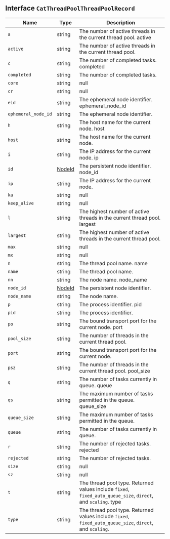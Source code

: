## Interface `CatThreadPoolThreadPoolRecord`

| Name | Type | Description |
| - | - | - |
| `a` | string | The number of active threads in the current thread pool. active |
| `active` | string | The number of active threads in the current thread pool. |
| `c` | string | The number of completed tasks. completed |
| `completed` | string | The number of completed tasks. |
| `core` | string | null | The core number of active threads allowed in a scaling thread pool. |
| `cr` | string | null | The core number of active threads allowed in a scaling thread pool. core |
| `eid` | string | The ephemeral node identifier. ephemeral_node_id |
| `ephemeral_node_id` | string | The ephemeral node identifier. |
| `h` | string | The host name for the current node. host |
| `host` | string | The host name for the current node. |
| `i` | string | The IP address for the current node. ip |
| `id` | [NodeId](./NodeId.md) | The persistent node identifier. node_id |
| `ip` | string | The IP address for the current node. |
| `ka` | string | null | The thread keep alive time. keep_alive |
| `keep_alive` | string | null | The thread keep alive time. |
| `l` | string | The highest number of active threads in the current thread pool. largest |
| `largest` | string | The highest number of active threads in the current thread pool. |
| `max` | string | null | The maximum number of active threads allowed in a scaling thread pool. |
| `mx` | string | null | The maximum number of active threads allowed in a scaling thread pool. max |
| `n` | string | The thread pool name. name |
| `name` | string | The thread pool name. |
| `nn` | string | The node name. node_name |
| `node_id` | [NodeId](./NodeId.md) | The persistent node identifier. |
| `node_name` | string | The node name. |
| `p` | string | The process identifier. pid |
| `pid` | string | The process identifier. |
| `po` | string | The bound transport port for the current node. port |
| `pool_size` | string | The number of threads in the current thread pool. |
| `port` | string | The bound transport port for the current node. |
| `psz` | string | The number of threads in the current thread pool. pool_size |
| `q` | string | The number of tasks currently in queue. queue |
| `qs` | string | The maximum number of tasks permitted in the queue. queue_size |
| `queue_size` | string | The maximum number of tasks permitted in the queue. |
| `queue` | string | The number of tasks currently in queue. |
| `r` | string | The number of rejected tasks. rejected |
| `rejected` | string | The number of rejected tasks. |
| `size` | string | null | The number of active threads allowed in a fixed thread pool. |
| `sz` | string | null | The number of active threads allowed in a fixed thread pool. size |
| `t` | string | The thread pool type. Returned values include `fixed`, `fixed_auto_queue_size`, `direct`, and `scaling`. type |
| `type` | string | The thread pool type. Returned values include `fixed`, `fixed_auto_queue_size`, `direct`, and `scaling`. |
